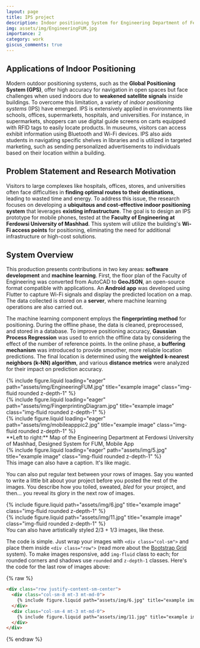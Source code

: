 ```yaml
---
layout: page
title: IPS project
description: Indoor positioning System for Engineering Department of Ferdowsi University of Mashhad, Iran
img: assets/img/EngineeringFUM.jpg
importance: 2
category: work
giscus_comments: true
---
```


## Applications of Indoor Positioning

Modern outdoor positioning systems, such as the **Global Positioning System (GPS)**, offer high accuracy for navigation in open spaces but face challenges when used indoors due to **weakened satellite signals** inside buildings. To overcome this limitation, a variety of *indoor positioning systems* (IPS) have emerged. IPS is extensively applied in environments like schools, offices, supermarkets, hospitals, and universities. For instance, in supermarkets, shoppers can use digital guide screens on carts equipped with RFID tags to easily locate products. In museums, visitors can access exhibit information using Bluetooth and Wi-Fi devices. IPS also aids students in navigating specific shelves in libraries and is utilized in targeted marketing, such as sending personalized advertisements to individuals based on their location within a building.

## Problem Statement and Research Motivation

Visitors to large complexes like hospitals, offices, stores, and universities often face difficulties in **finding optimal routes to their destinations**, leading to wasted time and energy. To address this issue, the research focuses on developing a **ubiquitous and cost-effective indoor positioning system** that leverages **existing infrastructure**. The goal is to design an IPS prototype for mobile phones, tested at the **Faculty of Engineering at Ferdowsi University of Mashhad**. This system will utilize the building's **Wi-Fi access points** for positioning, eliminating the need for additional infrastructure or high-cost solutions.

## System Overview

This production presents contributions in two key areas: **software development** and **machine learning**. First, the floor plan of the Faculty of Engineering was converted from AutoCAD to **GeoJSON**, an open-source format compatible with applications. An **Android app** was developed using Flutter to capture Wi-Fi signals and display the predicted location on a map. The data collected is stored on a **server**, where machine learning operations are also carried out. 

The machine learning component employs the **fingerprinting method** for positioning. During the offline phase, the data is cleaned, preprocessed, and stored in a database. To improve positioning accuracy, **Gaussian Process Regression** was used to enrich the offline data by considering the effect of the number of reference points. In the online phase, a **buffering mechanism** was introduced to provide smoother, more reliable location predictions. The final location is determined using the **weighted k-nearest neighbors (k-NN) algorithm**, and various **distance metrics** were analyzed for their impact on prediction accuracy.


<div class="row">
    <div class="col-sm mt-3 mt-md-0">
        {% include figure.liquid loading="eager" path="assets/img/EngineeringFUM.jpg" title="example image" class="img-fluid rounded z-depth-1" %}
    </div>
    <div class="col-sm mt-3 mt-md-0">
        {% include figure.liquid loading="eager" path="assets/img/FingerprintingDiagram.jpg" title="example image" class="img-fluid rounded z-depth-1" %}
    </div>
    <div class="col-sm mt-3 mt-md-0">
        {% include figure.liquid loading="eager" path="assets/img/mobileapppic2.jpg" title="example image" class="img-fluid rounded z-depth-1" %}
    </div>
</div>
<div class="caption">
  **Left to right:** Map of the Engineering Department at Ferdowsi University of Mashhad, Designed System for FUM, Mobile App

</div>
<div class="row">
    <div class="col-sm mt-3 mt-md-0">
        {% include figure.liquid loading="eager" path="assets/img/5.jpg" title="example image" class="img-fluid rounded z-depth-1" %}
    </div>
</div>
<div class="caption">
    This image can also have a caption. It's like magic.
</div>

You can also put regular text between your rows of images.
Say you wanted to write a little bit about your project before you posted the rest of the images.
You describe how you toiled, sweated, _bled_ for your project, and then... you reveal its glory in the next row of images.

<div class="row justify-content-sm-center">
    <div class="col-sm-8 mt-3 mt-md-0">
        {% include figure.liquid path="assets/img/6.jpg" title="example image" class="img-fluid rounded z-depth-1" %}
    </div>
    <div class="col-sm-4 mt-3 mt-md-0">
        {% include figure.liquid path="assets/img/11.jpg" title="example image" class="img-fluid rounded z-depth-1" %}
    </div>
</div>
<div class="caption">
    You can also have artistically styled 2/3 + 1/3 images, like these.
</div>

The code is simple.
Just wrap your images with `<div class="col-sm">` and place them inside `<div class="row">` (read more about the <a href="https://getbootstrap.com/docs/4.4/layout/grid/">Bootstrap Grid</a> system).
To make images responsive, add `img-fluid` class to each; for rounded corners and shadows use `rounded` and `z-depth-1` classes.
Here's the code for the last row of images above:

{% raw %}

```html
<div class="row justify-content-sm-center">
  <div class="col-sm-8 mt-3 mt-md-0">
    {% include figure.liquid path="assets/img/6.jpg" title="example image" class="img-fluid rounded z-depth-1" %}
  </div>
  <div class="col-sm-4 mt-3 mt-md-0">
    {% include figure.liquid path="assets/img/11.jpg" title="example image" class="img-fluid rounded z-depth-1" %}
  </div>
</div>
```

{% endraw %}
